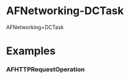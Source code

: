 AFNetworking-DCTask
===================

AFNetworking+DCTask

Examples
===================
### AFHTTPRequestOperation
```
```
